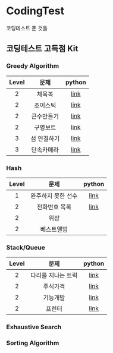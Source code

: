 
# CodingTest
코딩테스트 푼 것들

## 코딩테스트 고득점 Kit

### Greedy Algorithm
| Level | 문제 | python | 
| :---: | :---: | :---: |
| 2 | 체육복 | [ link ](Programmers/코딩테스트%20고득점%20Ki/Greedy%20Algorithm/Greedy_1) |
| 2 | 조이스틱 | [link](Programmers/코딩테스트%20고득점%20Ki/Greedy%20Algorithm/Greedy_2) |
| 2 | 큰수만들기 | [link](Programmers/코딩테스트%20고득점%20Ki/Greedy%20Algorithm/Greedy_3)|
| 2 | 구명보트 | [link](Programmers/코딩테스트%20고득점%20Ki/Greedy%20Algorithm/Greedy_4) |
| 3 | 섬 연결하기 | [link](Programmers/코딩테스트%20고득점%20Ki/Greedy%20Algorithm/Greedy_5) |
| 3 | 단속카메라 | [link](Programmers/코딩테스트%20고득점%20Ki/Greedy%20Algorithm/Greedy_6) |

### Hash
| Level | 문제 | python | 
| :---: | :---: | :---: |
| 1 | 완주하지 못한 선수 | [link](Programmers/코딩테스트%20고득점%20Ki/Hash/Hash1_solution) |
| 2 | 전화번호 목록 | [link](Programmers/코딩테스트%20고득점%20Ki/Hash/Hash2) |
| 2 | 위장 | |
| 2 | 베스트앨범 | |

### Stack/Queue
| Level | 문제 | python | 
| :---: | :---: | :---: |
| 2 | 다리를 지나는 트럭 | [link](Programmers/코딩테스트%20고득점%20Kit/StackQueue/SQ1.py) |
| 2 | 주식가격 | [link](Programmers\코딩테스트%20고득점%20Kit\StackQueue\SQ2.py) |
| 2 | 기능개발 | [link](Programmers\코딩테스트%20고득점%20Kit\StackQueue\SQ3.py) |
| 2 | 프린터 | [link](Programmers\코딩테스트%20고득점%20Kit\StackQueue\SQ4.py)|

### Exhaustive Search

### Sorting Algorithm


